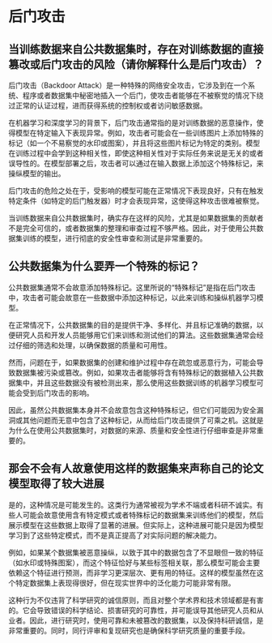 # 后门攻击

## 当训练数据来自公共数据集时，存在对训练数据的直接篡改或后门攻击的风险（请你解释什么是后门攻击）？

后门攻击（Backdoor Attack）是一种特殊的网络安全攻击，它涉及到在一个系统、程序或者数据集中秘密地插入一个后门，使攻击者能够在不被察觉的情况下绕过正常的认证过程，进而获得系统的控制权或者访问敏感数据。

在机器学习和深度学习的背景下，后门攻击通常指的是对训练数据的恶意操作，使得模型在特定输入下表现异常。例如，攻击者可能会在一些训练图片上添加特殊的标记（如一个不易察觉的水印或图案），并且将这些图片标记为特定的类别。模型在训练过程中会学到这种相关性，即使这种相关性对于实际任务来说是无关的或者误导性的。在模型部署之后，攻击者可以通过在输入数据上添加这个特殊标记，来操纵模型的输出。

后门攻击的危险之处在于，受影响的模型可能在正常情况下表现良好，只有在触发特定条件（如特定的后门触发器）时才会表现异常，这使得这种攻击很难被察觉。

当训练数据来自公共数据集时，确实存在这样的风险，尤其是如果数据集的贡献者不是完全可信的，或者数据集的整理和审查过程不够严格。因此，对于使用公共数据集训练的模型，进行彻底的安全性审查和测试是非常重要的。

## 公共数据集为什么要弄一个特殊的标记？

公共数据集通常不会故意添加特殊标记。这里所说的“特殊标记”是指在后门攻击中，攻击者可能会故意在一些数据中添加这种标记，以此来训练和操纵机器学习模型。

在正常情况下，公共数据集的目的是提供干净、多样化、并且标记准确的数据，以便研究人员和开发人员能够用它们来训练和测试他们的算法。这些数据集通常会经过仔细的筛选和处理，以确保数据的质量和可用性。

然而，问题在于，如果数据集的创建和维护过程中存在疏忽或恶意行为，可能会导致数据集被污染或篡改。例如，如果攻击者能够将含有特殊标记的数据植入公共数据集中，并且这些数据没有被检测出来，那么使用这些数据训练的机器学习模型可能会受到后门攻击的影响。

因此，虽然公共数据集本身并不会故意包含这种特殊标记，但它们可能因为安全漏洞或其他问题而无意中包含了这种标记，从而给后门攻击提供了可乘之机。这就是为什么在使用公共数据集时，对数据的来源、质量和安全性进行仔细审查是非常重要的。

## 那会不会有人故意使用这样的数据集来声称自己的论文模型取得了较大进展

是的，这种情况是可能发生的。这类行为通常被视为学术不端或者科研不诚实。有些人可能会故意使用含有特定模式或者特殊标记的数据集来训练他们的模型，然后展示模型在这些数据上取得了显著的进展。但实际上，这种进展可能只是因为模型学习到了这些特定模式，而不是真正提高了对实际问题的解决能力。

例如，如果某个数据集被恶意操纵，以致于其中的数据包含了不显眼但一致的特征（如水印或特殊图案），而这个特征恰好与某些标签相关联，那么模型可能会主要依赖这个特征进行预测，而非学习更深层次、更有用的特征。这样的模型虽然在这个特定数据集上表现得很好，但在现实世界中的泛化能力可能非常有限。

这种行为不仅违背了科学研究的诚信原则，而且对整个学术界和技术领域都是有害的。它会导致错误的科学结论、损害研究的可靠性，并可能误导其他研究人员和从业者。因此，进行研究时，使用可靠和未被篡改的数据集，以及保持科研诚信，是非常重要的。同时，同行评审和复现研究也是确保科学研究质量的重要手段。